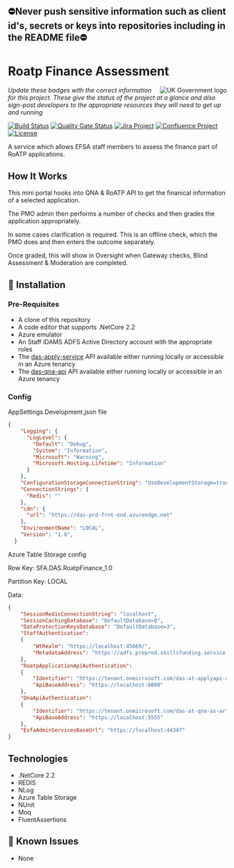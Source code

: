 ## ⛔Never push sensitive information such as client id's, secrets or keys into repositories including in the README file⛔

# Roatp Finance Assessment

<img src="https://avatars.githubusercontent.com/u/9841374?s=200&v=4" align="right" alt="UK Government logo">

_Update these badges with the correct information for this project. These give the status of the project at a glance and also sign-post developers to the appropriate resources they will need to get up and running_

[![Build Status](https://dev.azure.com/sfa-gov-uk/Digital%20Apprenticeship%20Service/_apis/build/status/_projectname_?branchName=master)](https://dev.azure.com/sfa-gov-uk/Digital%20Apprenticeship%20Service/_build/latest?definitionId=_projectid_&branchName=master)
[![Quality Gate Status](https://sonarcloud.io/api/project_badges/measure?project=_projectId_&metric=alert_status)](https://sonarcloud.io/dashboard?id=_projectId_)
[![Jira Project](https://img.shields.io/badge/Jira-Project-blue)](https://skillsfundingagency.atlassian.net/secure/RapidBoard.jspa?rapidView=453&projectKey=APR)
[![Confluence Project](https://img.shields.io/badge/Confluence-Project-blue)](https://skillsfundingagency.atlassian.net/wiki/spaces/NDL/pages/304644526)
[![License](https://img.shields.io/badge/license-MIT-lightgrey.svg?longCache=true&style=flat-square)](https://en.wikipedia.org/wiki/MIT_License)

A service which allows EFSA staff members to assess the finance part of RoATP applications.

## How It Works

This mini portal hooks into QNA & RoATP API to get the finanical information of a selected application.

The PMO admin then performs a number of checks and then grades the application appropriately.

In some cases clarification is required. This is an offline check, which the PMO does and then enters the outcome separately.

Once graded, this will show in Oversight when Gateway checks, Blind Assessment & Moderation are completed.

## 🚀 Installation

### Pre-Requisites

* A clone of this repository
* A code editor that supports .NetCore 2.2
* Azure emulator
* An Staff iDAMS ADFS Active Directory account with the appropriate roles
* The [das-apply-service](https://github.com/SkillsFundingAgency/das-apply-service) API available either running locally or accessible in an Azure tenancy    
* The [das-qna-api](https://github.com/SkillsFundingAgency/das-qna-api) API available either running locally or accessible in an Azure tenancy

### Config

AppSettings.Development.json file
```json
{
    "Logging": {
      "LogLevel": {
        "Default": "Debug",
        "System": "Information",
        "Microsoft": "Warning",
        "Microsoft.Hosting.Lifetime": "Information"
      }
    },
    "ConfigurationStorageConnectionString": "UseDevelopmentStorage=true;",
    "ConnectionStrings": {
      "Redis": ""
    },
    "cdn": {
      "url": "https://das-prd-frnt-end.azureedge.net"
    },
    "EnvironmentName": "LOCAL",
    "Version": "1.0",
  }  
```

Azure Table Storage config

Row Key: SFA.DAS.RoatpFinance_1.0

Partition Key: LOCAL

Data:

```json
{
    "SessionRedisConnectionString": "localhost",
    "SessionCachingDatabase": "DefaultDatabase=0",
    "DataProtectionKeysDatabase": "DefaultDatabase=3",
    "StaffAuthentication":
    {
        "WtRealm": "https://localhost:45669/",
        "MetadataAddress": "https://adfs.preprod.skillsfunding.service.gov.uk/FederationMetadata/2007-06/FederationMetadata.xml"
    },
    "RoatpApplicationApiAuthentication":
    {
        "Identifier": "https://tenant.onmicrosoft.com/das-at-applyapi-as-ar",
        "ApiBaseAddress": "https://localhost:6000"
    },
    "QnaApiAuthentication":
    {
        "Identifier": "https://tenant.onmicrosoft.com/das-at-qna-as-ar",
        "ApiBaseAddress": "https://localhost:5555"
    },
    "EsfaAdminServicesBaseUrl": "https://localhost:44347"
}
```

## Technologies

* .NetCore 2.2
* REDIS
* NLog
* Azure Table Storage
* NUnit
* Moq
* FluentAssertions


## 🐛 Known Issues
* None
